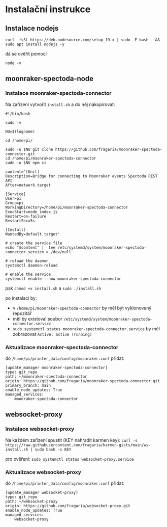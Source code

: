 # Instalační instrukce

## Instalace nodejs

`curl -fsSL https://deb.nodesource.com/setup_19.x | sudo -E bash - && sudo apt install nodejs -y`

dá se ověřit pomocí 

`node -v`

## moonraker-spectoda-node

### Instalace moonraker-spectoda-connector

Na zařízení vytvořit `install.sh` a do něj nakopírovat:

```
#!/bin/bash

sudo -v

NU=$(logname)

cd /home/pi/

sudo -u $NU git clone https://github.com/fragaria/moonraker-spectoda-connector.git
cd /home/pi/moonraker-spectoda-connector
sudo -u $NU npm ci

content='[Unit]
Description=Bridge for connecting to Moonraker events Spectoda REST API
After=network.target

[Service]
User=pi
Group=pi
WorkingDirectory=/home/pi/moonraker-spectoda-connector
ExecStart=node index.js
Restart=on-failure
RestartSec=5s

[Install]
WantedBy=default.target'

# create the service file
echo "$content" |  tee /etc/systemd/system/moonraker-spectoda-connector.service > /dev/null

# reload the daemon
systemctl daemon-reload

# enable the service
systemctl enable --now moonraker-spectoda-connector
```

pak `chmod +x install.sh` a `sudo ./install.sh`

po instalaci by:
- v `/home/pi/moonraker-spectoda-connector` by měl být vyklonovaný repozitář
- měl by existoval soubor `/etc/systemd/system/moonraker-spectoda-connector.service` 
- `sudo systemctl status moonraker-spectoda-connector.service` by měl zobrazovat `Active: active (running)`

### Aktualizace moonraker-spectoda-connector

do `/home/pi/printer_data/config/moonraker.conf` přidat:

```
[update_manager moonraker-spectoda-connector]
type: git_repo
path: ~/moonraker-spectoda-connector
origin: https://github.com/fragaria/moonraker-spectoda-connector.git
primary_branch: main
enable_node_updates: True
managed_services:
    moonraker-spectoda-connector
```

## websocket-proxy

### Instalace websocket-proxy

Na každém zařízení spustit (KEY nahradit karmen key):
`curl -s https://raw.githubusercontent.com/fragaria/karmen-gists/main/ws-install.sh | sudo bash -s KEY`

pro ověření:
`sudo systemctl status websocket-proxy.service`

### Aktualizace websocket-proxy

do `/home/pi/printer_data/config/moonraker.conf` přidat:

```
[update_manager websocket-proxy]
type: git_repo
path: ~/websocket-proxy
origin: https://github.com/fragaria/websocket-proxy.git
enable_node_updates: True
managed_services:
    websocket-proxy
```


